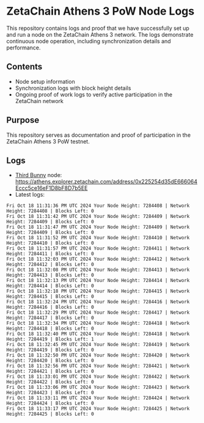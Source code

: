 # ZetaChain Athens 3 PoW Node Logs
This repository contains logs and proof that we have successfully set up and run a node on the ZetaChain Athens 3 network. The logs demonstrate continuous node operation, including synchronization details and performance.

## Contents
- Node setup information
- Synchronization logs with block height details
- Ongoing proof of work logs to verify active participation in the ZetaChain network

## Purpose
This repository serves as documentation and proof of participation in the ZetaChain Athens 3 PoW testnet.

## Logs

- [Third Bunny](https://thirdbunny.xyz/) node: https://athens.explorer.zetachain.com/address/0x225254d35dE666064Eccc5ce16eF1D8bF8D7b5EE
- Latest logs:
```
Fri Oct 18 11:31:36 PM UTC 2024 Your Node Height: 7284408 | Network Height: 7284408 | Blocks Left: 0
Fri Oct 18 11:31:42 PM UTC 2024 Your Node Height: 7284409 | Network Height: 7284409 | Blocks Left: 0
Fri Oct 18 11:31:47 PM UTC 2024 Your Node Height: 7284409 | Network Height: 7284409 | Blocks Left: 0
Fri Oct 18 11:31:52 PM UTC 2024 Your Node Height: 7284410 | Network Height: 7284410 | Blocks Left: 0
Fri Oct 18 11:31:57 PM UTC 2024 Your Node Height: 7284411 | Network Height: 7284411 | Blocks Left: 0
Fri Oct 18 11:32:03 PM UTC 2024 Your Node Height: 7284412 | Network Height: 7284412 | Blocks Left: 0
Fri Oct 18 11:32:08 PM UTC 2024 Your Node Height: 7284413 | Network Height: 7284413 | Blocks Left: 0
Fri Oct 18 11:32:13 PM UTC 2024 Your Node Height: 7284414 | Network Height: 7284414 | Blocks Left: 0
Fri Oct 18 11:32:18 PM UTC 2024 Your Node Height: 7284415 | Network Height: 7284415 | Blocks Left: 0
Fri Oct 18 11:32:24 PM UTC 2024 Your Node Height: 7284416 | Network Height: 7284416 | Blocks Left: 0
Fri Oct 18 11:32:29 PM UTC 2024 Your Node Height: 7284417 | Network Height: 7284417 | Blocks Left: 0
Fri Oct 18 11:32:34 PM UTC 2024 Your Node Height: 7284418 | Network Height: 7284418 | Blocks Left: 0
Fri Oct 18 11:32:40 PM UTC 2024 Your Node Height: 7284418 | Network Height: 7284419 | Blocks Left: 1
Fri Oct 18 11:32:45 PM UTC 2024 Your Node Height: 7284419 | Network Height: 7284419 | Blocks Left: 0
Fri Oct 18 11:32:50 PM UTC 2024 Your Node Height: 7284420 | Network Height: 7284420 | Blocks Left: 0
Fri Oct 18 11:32:56 PM UTC 2024 Your Node Height: 7284421 | Network Height: 7284421 | Blocks Left: 0
Fri Oct 18 11:33:01 PM UTC 2024 Your Node Height: 7284422 | Network Height: 7284422 | Blocks Left: 0
Fri Oct 18 11:33:06 PM UTC 2024 Your Node Height: 7284423 | Network Height: 7284423 | Blocks Left: 0
Fri Oct 18 11:33:11 PM UTC 2024 Your Node Height: 7284424 | Network Height: 7284424 | Blocks Left: 0
Fri Oct 18 11:33:17 PM UTC 2024 Your Node Height: 7284425 | Network Height: 7284425 | Blocks Left: 0
```
